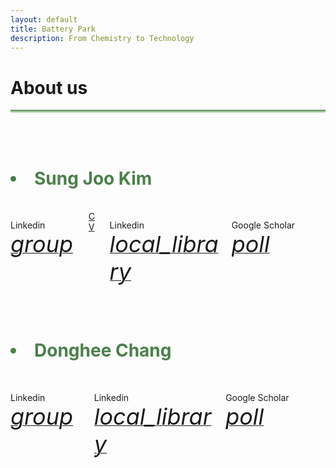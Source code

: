 ```yaml
---
layout: default
title: Battery Park
description: From Chemistry to Technology
---
```


<html>
  <head>
    <title>Google Icons</title>
    <meta name="viewport" content="width=device-width, initial-scale=1">
    <link href="https://fonts.googleapis.com/icon?family=Material+Icons" rel="stylesheet">
  </head>
  <body>
    <h1> About us <i class="arrow right"></i></h1>
    <hr style="background: linear-gradient(#4a8049, #d8f5d0); height: 5px; border: none;">
    <br>
    <br>
    <h1><Li style="color: #4a8049;"><b>Sung Joo Kim</b></Li></h1>
    <br>
    <div class="columns">
      <div class="column">
        <p> Linkedin
          <a href="https://www.linkedin.com/in/sungjookim/">
            <i class="material-icons" style="font-size:36px">group</i>  
          </a>
        </p>
      </div>
      <div class="column">
        <a href="https://donghee1025.github.io/Battery-Park/masthead/CV-SJK_092024.pdf" target="_blank">CV</a>
      </div>  
      <div class="column">
        <p> Linkedin
          <a href="https://donghee1025.github.io/Battery-Park/masthead/CV-SJK_092024.pdf">
            <i class="material-icons" style="font-size:36px">local_library</i>  
          </a>
        </p>
      </div>
      <div class="column">
        <p> Google Scholar
          <a href="https://scholar.google.com/citations?user=a_DrrJ0AAAAJ">
            <i class="material-icons" style="font-size:36px">poll</i>  
          </a>
        </p>
      </div>
      <div class="column"></div>
      <div class="column"></div>
    </div>
    <br><br>
    <h1><Li style="color: #4a8049;"><b>Donghee Chang</b></Li></h1>
    <br>
    <div class="columns">
      <div class="column">
        <p> Linkedin
          <a href="https://www.linkedin.com/in/dongheechang/">
            <i class="material-icons" style="font-size:36px">group</i>  
          </a>
        </p>
      </div>
      <div class="column">
        <p> Linkedin
          <a href="https://donghee1025.github.io/Battery-Park/masthead/CV_DongheeChang.pdf">
            <i class="material-icons" style="font-size:36px">local_library</i>  
          </a>
        </p>
      </div>
      <div class="column">
        <p> Google Scholar
          <a href="https://scholar.google.com/citations?hl=en&user=FygpjYEAAAAJ">
            <i class="material-icons" style="font-size:36px">poll</i>  
          </a>
        </p>
      </div>
      <div class="column"></div>
      <div class="column"></div>
    </div>
  </body>
</html>




